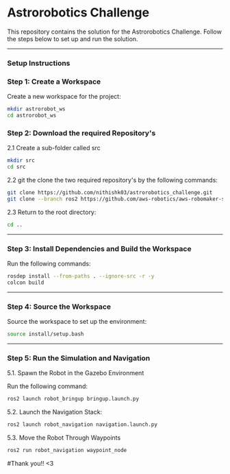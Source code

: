 # Astrorobotics Challenge

This repository contains the solution for the Astrorobotics Challenge. Follow the steps below to set up and run the solution.

---

### Setup Instructions

### Step 1: Create a Workspace
Create a new workspace for the project:

```bash
mkdir astrorobot_ws
cd astrorobot_ws
```

### Step 2: Download the required Repository's

2.1 Create a sub-folder called src


```bash
mkdir src
cd src
```
2.2 git the clone the two required repository's by the following commands:

```bash
git clone https://github.com/nithishk03/astrorobotics_challenge.git
git clone --branch ros2 https://github.com/aws-robotics/aws-robomaker-small-warehouse-world.git aws-robomaker-small-warehouse-world
```

2.3 Return to the root directory:
```bash
cd ..
```
---
### Step 3: Install Dependencies and Build the Workspace

Run the following commands:

```bash
rosdep install --from-paths . --ignore-src -r -y
colcon build
```

---
### Step 4: Source the Workspace

Source the workspace to set up the environment:

```bash
source install/setup.bash
```

---

### Step 5: Run the Simulation and Navigation
5.1. Spawn the Robot in the Gazebo Environment

Run the following command:

```bash
ros2 launch robot_bringup bringup.launch.py
```

5.2. Launch the Navigation Stack:

```bash
ros2 launch robot_navigation navigation.launch.py
```

5.3. Move the Robot Through Waypoints

```bash
ros2 run robot_navigation waypoint_node
```

#Thank you!! <3
